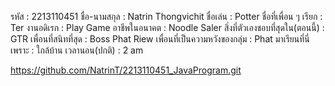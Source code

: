 รหัส : 2213110451
ชื่อ-นามสกุล : Natrin Thongvichit
ชื่อเล่น : Potter
ชื่อที่เพื่อน ๆ เรียก : Ter
งานอดิเรก : Play Game
อาชีพในอนาคต : Noodle Saler
สิ่งที่ตัวเองชอบที่สุดใน(ตอนนี้) : GTR
เพื่อนที่สนิทที่สุด : Boss Phat Riew
เพื่อนที่เป็นความหวังของกลุ่ม : Phat
มาเรียนที่นี่เพราะ : ใกล้บ้าน
เวลานอน(ปกติ) : 2 am

https://github.com/NatrinT/2213110451_JavaProgram.git